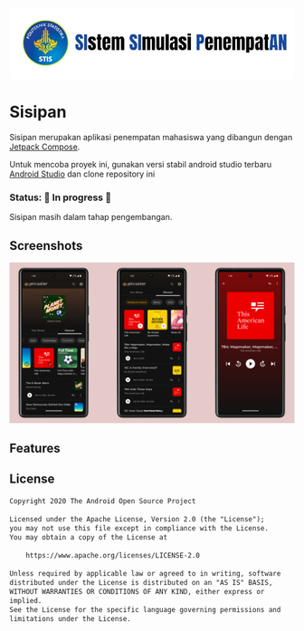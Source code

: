 ![Sisipan logo](./docs/logo.png)

# Sisipan

Sisipan merupakan aplikasi penempatan mahasiswa yang dibangun dengan [Jetpack Compose][compose].

Untuk mencoba proyek ini, gunakan versi stabil android studio terbaru [Android Studio](https://developer.android.com/studio) dan clone repository ini

### Status: 🚧 In progress 🚧

Sisipan masih dalam tahap pengembangan.


## Screenshots

<img src="docs/screenshots.png"/>

## Features


## License

```
Copyright 2020 The Android Open Source Project

Licensed under the Apache License, Version 2.0 (the "License");
you may not use this file except in compliance with the License.
You may obtain a copy of the License at

    https://www.apache.org/licenses/LICENSE-2.0

Unless required by applicable law or agreed to in writing, software
distributed under the License is distributed on an "AS IS" BASIS,
WITHOUT WARRANTIES OR CONDITIONS OF ANY KIND, either express or implied.
See the License for the specific language governing permissions and
limitations under the License.
```
 [compose]: https://developer.android.com/jetpack/compose
